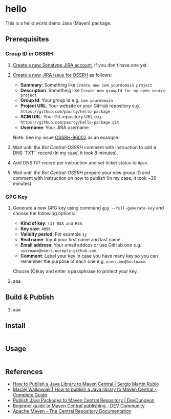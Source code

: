 # hello

This is a hello world demo Java (Maven) package.

## Prerequisites

### Group ID in OSSRH

1. [Create a new Sonatype JIRA account](https://issues.sonatype.org/secure/Signup!default.jspa), if you don't have one yet.
2. [Create a new JIRA issue for OSSRH](https://issues.sonatype.org/secure/CreateIssue.jspa?issuetype=21&pid=10134) as follows:

   - **Summary**: Something like `Create new com.yourdomain project`
   - **Description**: Something like `Create new groupId for my open source project`
   - **Group Id**: Your group Id e.g. `com.yourdomain`
   - **Project URL**: Your website or your GitHub repository e.g. `https://github.com/pacroy/hello-package`
   - **SCM URL**: Your Git repository URL e.g. `https://github.com/pacroy/hello-package.git`
   - **Username**: Your JIRA username

    Note: See my issue [OSSRH-96002](https://issues.sonatype.org/projects/OSSRH/issues/OSSRH-96002) as an example.

3. Wait until the *Bot Central-OSSRH* comment with instruction to add a DNS `TXT`` record (In my case, it took 8 minutes).
4. Add DNS `TXT` record per instruction and set ticket status to `Open`.
5. Wait until the *Bot Central-OSSRH* prepare your new group ID and comment with instruction on how to publish (In my case, it took ~30 minutes).

### GPG Key

1. Generate a new GPG key using command `gpg --full-generate-key` and choose the following options:

   - **Kind of key**: `(1) RSA and RSA`
   - **Key size**: `4096`
   - **Validity period**: For example `1y`
   - **Real name**: Input your first name and last name
   - **Email address**: Your email addess or use GitHub one e.g. `username@users.noreply.github.com`
   - **Comment**: Label your key in case you have many key so you can remember the purpose of each one e.g. `username@hostname`.

    Choose (O)kay and enter a passphrase to protect your key.

2. aaa



## Build & Publish

1. aaa

## Install

```sh

```

## Usage

```java

```

## References

- [How to Publish a Java Library to Maven Central | Sergio Martin Rubio](https://sergiomartinrubio.com/articles/how-to-publish-a-java-library-to-maven-central/)
- [Maciej Walkowiak | How to publish a Java library to Maven Central - Complete Guide](https://maciejwalkowiak.com/blog/publish-java-library-maven-central/)
- [Publish Java Packages to Maven Central Repository | DevDungeon](https://www.devdungeon.com/content/publish-java-packages-maven-central-repository)
- [Beginner guide to Maven Central publishing - DEV Community](https://dev.to/julbrs/beginner-guide-to-maven-central-publishing-3jio)
- [Apache Maven - The Central Repository Documentation](https://central.sonatype.org/publish/publish-maven/#deployment)